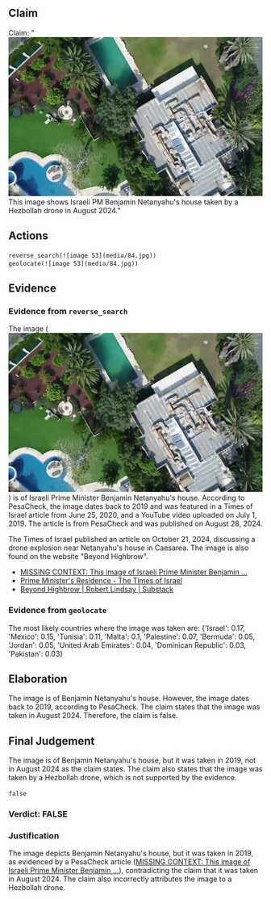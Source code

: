 ## Claim
Claim: "![image 53](media/84.jpg) This image shows Israeli PM Benjamin Netanyahu's house taken by a Hezbollah drone in August 2024."

## Actions
```
reverse_search(![image 53](media/84.jpg))
geolocate(![image 53](media/84.jpg))
```

## Evidence
### Evidence from `reverse_search`
The image (![image 53](media/84.jpg)) is of Israeli Prime Minister Benjamin Netanyahu's house. According to PesaCheck, the image dates back to 2019 and was featured in a Times of Israel article from June 25, 2020, and a YouTube video uploaded on July 1, 2019. The article is from PesaCheck and was published on August 28, 2024.

The Times of Israel published an article on October 21, 2024, discussing a drone explosion near Netanyahu's house in Caesarea. The image is also found on the website "Beyond Highbrow".
*   [MISSING CONTEXT: This image of Israeli Prime Minister Benjamin ...](https://pesacheck.org/missing-context-this-image-of-israeli-prime-minister-benjamin-netanyahus-home-was-not-captured-by-9d48e97d86b7)
*   [Prime Minister's Residence - The Times of Israel](https://www.timesofisrael.com/topic/prime-ministers-residence/)
*   [Beyond Highbrow | Robert Lindsay | Substack](https://beyondhighbrow.substack.com/)

### Evidence from `geolocate`
The most likely countries where the image was taken are: {'Israel': 0.17, 'Mexico': 0.15, 'Tunisia': 0.11, 'Malta': 0.1, 'Palestine': 0.07, 'Bermuda': 0.05, 'Jordan': 0.05, 'United Arab Emirates': 0.04, 'Dominican Republic': 0.03, 'Pakistan': 0.03}

## Elaboration
The image is of Benjamin Netanyahu's house. However, the image dates back to 2019, according to PesaCheck. The claim states that the image was taken in August 2024. Therefore, the claim is false.


## Final Judgement
The image is of Benjamin Netanyahu's house, but it was taken in 2019, not in August 2024 as the claim states. The claim also states that the image was taken by a Hezbollah drone, which is not supported by the evidence.

`false`

### Verdict: FALSE

### Justification
The image depicts Benjamin Netanyahu's house, but it was taken in 2019, as evidenced by a PesaCheck article ([MISSING CONTEXT: This image of Israeli Prime Minister Benjamin ...](https://pesacheck.org/missing-context-this-image-of-israeli-prime-minister-benjamin-netanyahus-home-was-not-captured-by-9d48e97d86b7)), contradicting the claim that it was taken in August 2024. The claim also incorrectly attributes the image to a Hezbollah drone.
